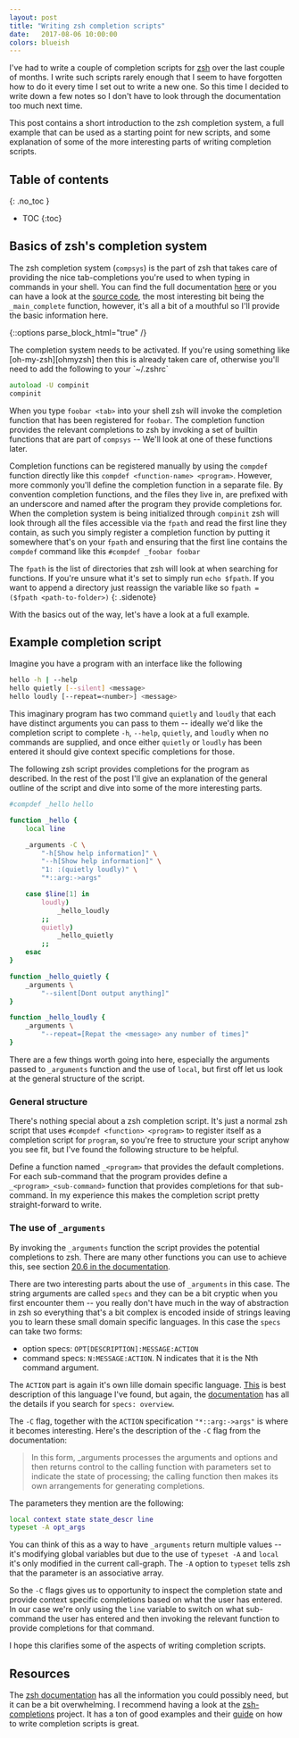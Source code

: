 ```yaml
---
layout: post
title: "Writing zsh completion scripts"
date:   2017-08-06 10:00:00
colors: blueish
---
```


I've had to write a couple of completion scripts for [zsh][zsh] over the last
couple of months. I write such scripts rarely enough that I seem to have
forgotten how to do it every time I set out to write a new one. So this time I
decided to write down a few notes so I don't have to look through the
documentation too much next time.

This post contains a short introduction to the zsh completion system, a full
example that can be used as a starting point for new scripts, and some
explanation of some of the more interesting parts of writing completion
scripts.

## Table of contents
{: .no_toc }
* TOC
{:toc}

## Basics of zsh's completion system

The zsh completion system (`compsys`) is the part of zsh that takes care of
providing the nice tab-completions you're used to when typing in commands in
your shell. You can find the full documentation [here][zsh-completion-system]
or you can have a look at the [source code][main-complete-function], the most
interesting bit being the `_main_complete` function, however, it's all a bit of
a mouthful so I'll provide the basic information here.

{::options parse_block_html="true" /}
<div class="sidenote">
The completion system needs to be activated. If you're using something like
[oh-my-zsh][ohmyzsh] then this is already taken care of, otherwise you'll need
to add the following to your `~/.zshrc`

```zsh
autoload -U compinit
compinit
```
</div>

When you type `foobar <tab>` into your shell zsh will invoke the completion
function that has been registered for `foobar`. The completion function
provides the relevant completions to zsh by invoking a set of builtin functions
that are part of `compsys` -- We'll look at one of these functions later.

Completion functions can be registered manually by using the `compdef` function
directly like this `compdef <function-name> <program>`. However, more commonly
you'll define the completion function in a separate file. By convention
completion functions, and the files they live in, are prefixed with an
underscore and named after the program they provide completions for. When the
completion system is being initialized through `compinit` zsh will look through
all the files accessible via the `fpath` and read the first line they contain,
as such you simply register a completion function by putting it somewhere
that's on your `fpath` and ensuring that the first line contains the `compdef`
command like this `#compdef _foobar foobar`

The `fpath` is the list of directories that zsh will look at when searching for
functions. If you're unsure what it's set to simply run `echo $fpath`. If you
want to append a directory just reassign the variable like so
`fpath = ($fpath <path-to-folder>)`
{: .sidenote}

With the basics out of the way, let's have a look at a full example.

## Example completion script

Imagine you have a program with an interface like the following

```sh
hello -h | --help
hello quietly [--silent] <message>
hello loudly [--repeat=<number>] <message>
```

This imaginary program has two command `quietly` and `loudly` that each have
distinct arguments you can pass to them -- ideally we'd like the completion
script to complete `-h`, `--help`, `quietly`, and `loudly` when no commands are
supplied, and once either `quietly` or `loudly` has been entered it should give
context specific completions for those.

The following zsh script provides completions for the program as described. In
the rest of the post I'll give an explanation of the general outline of the
script and dive into some of the more interesting parts.

```zsh
#compdef _hello hello

function _hello {
    local line

    _arguments -C \
        "-h[Show help information]" \
        "--h[Show help information]" \
        "1: :(quietly loudly)" \
        "*::arg:->args"

    case $line[1] in
        loudly)
            _hello_loudly
        ;;
        quietly)
            _hello_quietly
        ;;
    esac
}

function _hello_quietly {
    _arguments \
        "--silent[Dont output anything]"
}

function _hello_loudly {
    _arguments \
        "--repeat=[Repat the <message> any number of times]"
}
```

There are a few things worth going into here, especially the arguments passed
to `_arguments` function and the use of `local`, but first off let us look at
the general structure of the script.

### General structure

There's nothing special about a zsh completion script. It's just a normal zsh
script that uses `#compdef <function> <program>` to register itself as a
completion script for `program`, so you're free to structure your script anyhow
you see fit, but I've found the following structure to be helpful.

Define a function named `_<program>` that provides the default completions. For
each sub-command that the program provides define a `_<program>_<sub-command>`
function that provides completions for that sub-command. In my experience this
makes the completion script pretty straight-forward to write.

### The use of `_arguments`

By invoking the `_arguments` function the script provides the potential
completions to zsh. There are many other functions you can use to achieve this,
see section [20.6 in the documentation][zsh-completion-system].

There are two interesting parts about the use of `_arguments` in this case. The
string arguments are called `specs` and they can be a bit cryptic when you
first encounter them -- you really don't have much in the way of abstraction in
zsh so everything that's a bit complex is encoded inside of strings leaving you
to learn these small domain specific languages. In this case the `specs` can
take two forms:

* option specs: `OPT[DESCRIPTION]:MESSAGE:ACTION`
* command specs: `N:MESSAGE:ACTION`. N indicates that it is the Nth command argument.

The `ACTION` part is again it's own lille domain specific language.
[This][action-docs] is best description of this language I've found, but again,
the [documentation][zsh-completion-system] has all the details if you search
for `specs: overview`.

The `-C` flag, together with the `ACTION` specification `"*::arg:->args"` is
where it becomes interesting. Here's the description of the `-C` flag from the
documentation:

> In this form, _arguments processes the arguments and options and then returns
> control to the calling function with parameters set to indicate the state of
> processing; the calling function then makes its own arrangements for generating
> completions.

The parameters they mention are the following:

```zsh
local context state state_descr line
typeset -A opt_args
```

You can think of this as a way to have `_arguments` return multiple values --
it's modifying global variables but due to the use of `typeset -A` and `local`
it's only modified in the current call-graph. The `-A` option to `typeset`
tells zsh that the parameter is an associative array.

So the `-C` flags gives us to opportunity to inspect the completion state and
provide context specific completions based on what the user has entered. In our
case we're only using the `line` variable to switch on what sub-command the
user has entered and then invoking the relevant function to provide completions
for that command.

I hope this clarifies some of the aspects of writing completion scripts.

## Resources

The [zsh documentation][zsh-completion-system] has all the information you
could possibly need, but it can be a bit overwhelming. I recommend having a
look at the [zsh-completions][zsh-completions] project. It has a ton of good
examples and their [guide][zsh-guide] on how to write completion scripts is
great.

[zsh]: http://www.zsh.org/
[ohmyzsh]: http://ohmyz.sh/
[action-docs]: https://github.com/zsh-users/zsh-completions/blob/master/zsh-completions-howto.org#user-content-actions
[zsh-completion-system]: http://zsh.sourceforge.net/Doc/Release/Completion-System.html#Completion-System
[zsh-completions]: https://github.com/zsh-users/zsh-completions
[zsh-guide]: https://github.com/zsh-users/zsh-completions/blob/master/zsh-completions-howto.org
[main-complete-function]: https://github.com/zsh-users/zsh/blob/master/Completion/Base/Core/_main_complete
